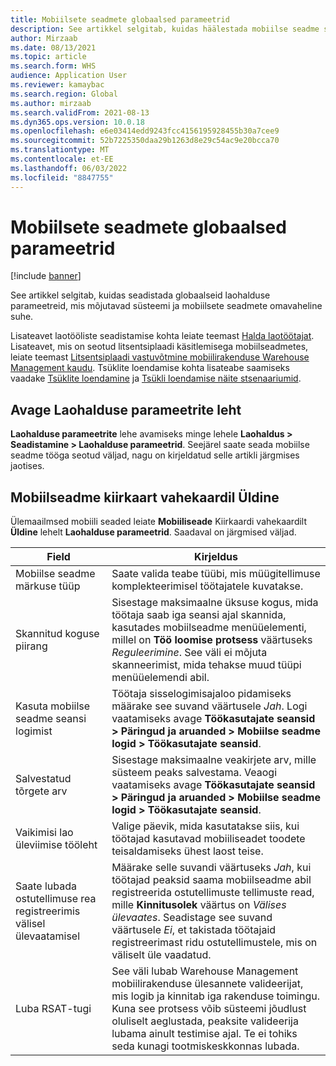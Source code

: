 ```yaml
---
title: Mobiilsete seadmete globaalsed parameetrid
description: See artikkel selgitab, kuidas häälestada mobiilse seadme sätteid laohalduse parameetrite lehel.
author: Mirzaab
ms.date: 08/13/2021
ms.topic: article
ms.search.form: WHS
audience: Application User
ms.reviewer: kamaybac
ms.search.region: Global
ms.author: mirzaab
ms.search.validFrom: 2021-08-13
ms.dyn365.ops.version: 10.0.18
ms.openlocfilehash: e6e03414edd9243fcc4156195928455b30a7cee9
ms.sourcegitcommit: 52b7225350daa29b1263d8e29c54ac9e20bcca70
ms.translationtype: MT
ms.contentlocale: et-EE
ms.lasthandoff: 06/03/2022
ms.locfileid: "8847755"
---
```

# <a name="global-mobile-device-parameters"></a>Mobiilsete seadmete globaalsed parameetrid

[!include [banner](../includes/banner.md)]

See artikkel selgitab, kuidas seadistada globaalseid laohalduse parameetreid, mis mõjutavad süsteemi ja mobiilsete seadmete omavaheline suhe.

Lisateavet laotööliste seadistamise kohta leiate teemast [Halda laotöötajat](manage-warehouse-workers.md). Lisateavet, mis on seotud litsentsiplaadi käsitlemisega mobiilseadmetes, leiate teemast [Litsentsiplaadi vastuvõtmine mobiilirakenduse Warehouse Management kaudu](warehousing-mobile-device-app-license-plate-receiving.md). Tsüklite loendamise kohta lisateabe saamiseks vaadake [Tsüklite loendamine](cycle-counting.md) ja [Tsükli loendamise näite stsenaariumid](cycle-counting-scenarios.md).

## <a name="open-the-warehouse-management-parameters-page"></a>Avage Laohalduse parameetrite leht

**Laohalduse parameetrite** lehe avamiseks minge lehele **Laohaldus \> Seadistamine \> Laohalduse parameetrid**. Seejärel saate seada mobiilse seadme tööga seotud väljad, nagu on kirjeldatud selle artikli järgmises jaotises.

## <a name="mobile-device-fasttab-on-the-general-tab"></a>Mobiilseadme kiirkaart vahekaardil Üldine

Ülemaailmsed mobiili seaded leiate **Mobiiliseade** Kiirkaardi vahekaardilt **Üldine** lehelt **Laohalduse parameetrid**. Saadaval on järgmised väljad.

| Field | Kirjeldus |
|---|---|
| Mobiilse seadme märkuse tüüp | Saate valida teabe tüübi, mis müügitellimuse komplekteerimisel töötajatele kuvatakse. |
| Skannitud koguse piirang | Sisestage maksimaalne üksuse kogus, mida töötaja saab iga seansi ajal skannida, kasutades mobiilseadme menüüelementi, millel on **Töö loomise protsess** väärtuseks *Reguleerimine*. See väli ei mõjuta skanneerimist, mida tehakse muud tüüpi menüüelemendi abil. |
| Kasuta mobiilse seadme seansi logimist | Töötaja sisselogimisajaloo pidamiseks määrake see suvand väärtusele *Jah*. Logi vaatamiseks avage **Töökasutajate seansid \> Päringud ja aruanded \> Mobiilse seadme logid \> Töökasutajate seansid**. |
| Salvestatud tõrgete arv | Sisestage maksimaalne veakirjete arv, mille süsteem peaks salvestama. Veaogi vaatamiseks avage **Töökasutajate seansid \> Päringud ja aruanded \> Mobiilse seadme logid \> Töökasutajate seansid**. |
| Vaikimisi lao üleviimise tööleht | Valige päevik, mida kasutatakse siis, kui töötajad kasutavad mobiiliseadet toodete teisaldamiseks ühest laost teise. |
| Saate lubada ostutellimuse rea registreerimis välisel ülevaatamisel | Määrake selle suvandi väärtuseks *Jah*, kui töötajad peaksid saama mobiilseadme abil registreerida ostutellimuste tellimuste read, mille **Kinnitusolek** väärtus on *Välises ülevaates*. Seadistage see suvand väärtusele *Ei*, et takistada töötajaid registreerimast ridu ostutellimustele, mis on väliselt üle vaadatud. |
| Luba RSAT-tugi | See väli lubab Warehouse Management mobiilirakenduse ülesannete valideerijat, mis logib ja kinnitab iga rakenduse toimingu. Kuna see protsess võib süsteemi jõudlust oluliselt aeglustada, peaksite valideerija lubama ainult testimise ajal. Te ei tohiks seda kunagi tootmiskeskkonnas lubada. |

